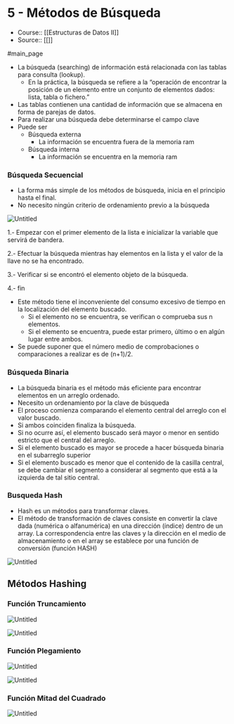 # 5 - Métodos de Búsqueda

- Course:: [[Estructuras de Datos II]]
- Source:: [[]]

#main_page 


- La búsqueda (searching) de información está relacionada con las tablas para consulta (lookup).
    - En la práctica, la búsqueda se refiere a la “operación de encontrar la posición de un elemento entre un conjunto de elementos dados: lista, tabla o fichero.”
- Las tablas contienen una cantidad de información que se almacena en forma de parejas de datos.
- Para realizar una búsqueda debe determinarse el campo clave
- Puede ser
    - Búsqueda externa
        - La información se encuentra fuera de la memoria ram
    - Búsqueda interna
        - La información se encuentra en la memoria ram

### Búsqueda Secuencial

- La forma más simple de los métodos de búsqueda, inicia en el principio hasta el final.
- No necesito ningún criterio de ordenamiento previo a la búsqueda

![Untitled](Images/Métodos%20de%20Búsqueda/Untitled.png)

1.- Empezar con el primer elemento de la lista e inicializar la variable que servirá de bandera.

2.- Efectuar la búsqueda mientras hay elementos en la lista y el valor de la llave no se ha encontrado.

3.- Verificar si se encontró el elemento objeto de la búsqueda.

4.- fin

- Este método tiene el inconveniente del consumo excesivo de tiempo en la localización del elemento buscado.
    - Si el elemento no se encuentra, se verifican o comprueba sus n elementos.
    - Si el elemento se encuentra, puede estar primero, último o en algún lugar entre ambos.
- Se puede suponer que el número medio de comprobaciones o comparaciones a realizar es de (n+1)/2.

### Búsqueda Binaria

- La búsqueda binaria es el método más eficiente para encontrar elementos en un arreglo ordenado.
- Necesito un ordenamiento por la clave de búsqueda
- El proceso comienza comparando el elemento central del arreglo con el valor buscado.
- Si ambos coinciden finaliza la búsqueda.
- Si no ocurre así, el elemento buscado será mayor o menor en sentido estricto que el central del arreglo.
- Si el elemento buscado es mayor se procede a hacer búsqueda binaria en el subarreglo superior
- Si el elemento buscado es menor que el contenido de la casilla central, se debe cambiar el segmento a considerar al segmento que está a la izquierda de tal sitio central.

### Busqueda Hash

- Hash es un métodos para transformar claves.
- El método de transformación de claves consiste en convertir la clave dada (numérica o alfanumérica) en una dirección (índice) dentro de un array. La correspondencia entre las claves y la dirección en el medio de almacenamiento o en el array se establece por una función de conversión (función HASH)

![Untitled](Images/Métodos%20de%20Búsqueda/Untitled%201.png)

## Métodos Hashing

### Función Truncamiento

![Untitled](Images/Métodos%20de%20Búsqueda/Untitled%202.png)

![Untitled](Images/Métodos%20de%20Búsqueda/Untitled%203.png)

### Función Plegamiento

![Untitled](Images/Métodos%20de%20Búsqueda/Untitled%204.png)

![Untitled](Images/Métodos%20de%20Búsqueda/Untitled%205.png)

### Función Mitad del Cuadrado

![Untitled](Images/Métodos%20de%20Búsqueda/Untitled%206.png)